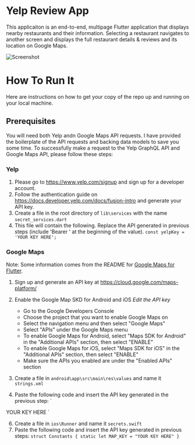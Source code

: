 # Yelp Review App

This applicaiton is an end-to-end, multipage Flutter application that displays nearby restaurants and their information. Selecting a restaurant navigates to another screen and displays the full restaurant details & reviews and its location on Google Maps.

![Screenshot](RestaurantViewScreenShot.png)

# How To Run It
Here are instructions on how to get your copy of the repo up and running on your local machine.

## Prerequisites
You will need both Yelp andn Google Maps API requests.
I have provided the boilerplate of the API requests and backing data models to save you some time. To successfully make a request to the Yelp GraphQL API and Google Maps API, please follow these steps:

### Yelp
1. Please go to https://www.yelp.com/signup and sign up for a developer account.
2. Follow the authentication guide on https://docs.developer.yelp.com/docs/fusion-intro and generate your API key.
3. Create a file in the root directory of `lib\services` with the name `secret_services.dart`
4. This file will contain the following. Replace the API generated in previous steps (include 'Bearer ' at the beginning of the value).
`const yelpKey = 'YOUR KEY HERE';`

### Google Maps
Note: Some information comes from the README for [Google Maps for Flutter]([url](https://pub.dev/packages/google_maps_flutter)https://pub.dev/packages/google_maps_flutter).
1. Sign up and generate an API key at https://cloud.google.com/maps-platform/
2. Enable the Google Map SKD for Android and iOS
    _Edit the API key_

    - Go to the Google Developers Console
    - Choose the project that you want to enable Google Maps on
    - Select the navigation menu and then select "Google Maps"
    - Select "APIs" under the Google Maps menu
    - To enable Google Maps for Android, select "Maps SDK for Android" in the "Additional APIs" section, then select "ENABLE"
    - To enable Google Maps for iOS, select "Maps SDK for iOS" in the "Additional APIs" section, then select "ENABLE"
    - Make sure the APIs you enabled are under the "Enabled APIs" section
3. Create a file in `android\app\src\main\res\values` and name it `strings.xml`
4. Paste the following code and insert the API key generated in the previous step:
`<?xml version="1.0" encoding="utf-8"?>
<resources>
    <string name="MAPS_KEY">YOUR KEY HERE</string>
</resources>`

6. Create a file in `ios\Runner` and name it `secrets.swift`
7. Paste the following code and insert the API key generated in previous steps:
`struct Constants {
    static let MAP_KEY = "YOUR KEY HERE"
}`


